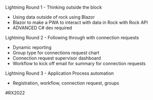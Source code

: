 Lightning Round 1 - Thinking outside the block

- Using data outside of rock using Blazor
- Blazor to make a PWA to interact with data in Rock with Rock API
- ADVANCED C# dev required

Lightning Round 2 - Following through with connection requests

- Dynamic reporting
- Group type for connections request chart
- Connection request supervisor dashboard
- Workflow to kick off email for summary for connection requests

Lightning Round 3 - Application Process automation

- Registration, workflow, connection request, groups

#RX2022